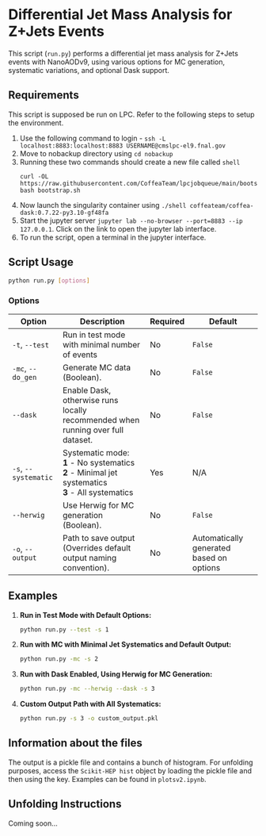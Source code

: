
# Differential Jet Mass Analysis for Z+Jets Events

This script (`run.py`) performs a differential jet mass analysis for Z+Jets events with NanoAODv9, using various options for MC generation, systematic variations, and optional Dask support.

## Requirements

This script is supposed be run on LPC. Refer to the following steps to setup the environment. 


1. Use the following command to login -  `ssh -L localhost:8883:localhost:8883 USERNAME@cmslpc-el9.fnal.gov`
2. Move to nobackup directory using `cd nobackup`
3. Running these two commands should create a new file called `shell`
    ```
    curl -OL https://raw.githubusercontent.com/CoffeaTeam/lpcjobqueue/main/bootstrap.sh
    bash bootstrap.sh
    ```
4.  Now launch the singularity container using `./shell coffeateam/coffea-dask:0.7.22-py3.10-gf48fa`
5.  Start the jupyter server `jupyter lab --no-browser --port=8883 --ip 127.0.0.1`. Click on the link to open the jupyter lab interface.
6.  To run the script, open a terminal in the jupyter interface. 

## Script Usage

```bash
python run.py [options]
```

### Options

| Option             | Description                                                                                               | Required | Default              |
|--------------------|-----------------------------------------------------------------------------------------------------------|----------|----------------------|
| `-t`, `--test`     | Run in test mode with minimal number of events                                                            | No       | `False`              |
| `-mc`, `--do_gen`  | Generate MC data (Boolean).                                                                               | No       | `False`              |
| `--dask`           | Enable Dask, otherwise runs locally recommended when running over full dataset.                           | No       | `False`              |
| `-s`, `--systematic` | Systematic mode: <br> **1** - No systematics <br> **2** - Minimal jet systematics <br> **3** - All systematics | Yes      | N/A                  |
| `--herwig`         | Use Herwig for MC generation (Boolean).                                                                   | No       | `False`              |
| `-o`, `--output`   | Path to save output (Overrides default output naming convention).                                         | No       | Automatically generated based on options |


## Examples

1. **Run in Test Mode with Default Options:**
   ```bash
   python run.py --test -s 1
   ```

2. **Run with MC with Minimal Jet Systematics and Default Output:**
   ```bash
   python run.py -mc -s 2
   ```

3. **Run with Dask Enabled, Using Herwig for MC Generation:**
   ```bash
   python run.py -mc --herwig --dask -s 3
   ```

4. **Custom Output Path with All Systematics:**
   ```bash
   python run.py -s 3 -o custom_output.pkl
   ```
## Information about the files
The output is a pickle file and contains a bunch of histogram. For unfolding purposes, access the `Scikit-HEP hist` object by loading the pickle file and then using the key. Examples can be found in `plotsv2.ipynb`.


## Unfolding Instructions

Coming soon...
